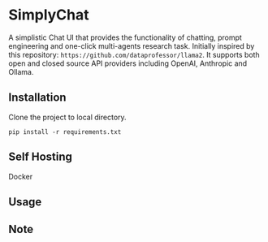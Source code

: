 # SimplyChat

A simplistic Chat UI that provides the functionality of chatting, prompt engineering and one-click multi-agents research task. Initially inspired by this repository: `https://github.com/dataprofessor/llama2`. It supports both open and closed source API providers including OpenAI, Anthropic and Ollama.

## Installation
Clone the project to local directory.

`pip install -r requirements.txt`

## Self Hosting
Docker

## Usage


## Note
